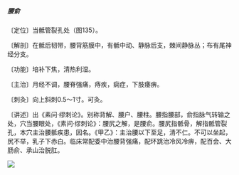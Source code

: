 ##### 腰俞

〔定位〕当骶管裂孔处（图135）。

〔解剖〕在骶后韧带，腰背筋膜中，有骶中动、静脉后支，棘间静脉丛；布有尾神经分支。

〔功能〕培补下焦，清热利湿。

〔主治〕月经不调，腰脊强痛，痔疾，痫症，下肢痿痹。

〔刺灸〕向上斜刺0.5～1寸。可灸。

〔讲述〕出《素问·缪刺论》。别称背解、腰户、腰柱。腰指腰部，俞指脉气转输之处，穴当腰眼处，《素问·缪刺论》：腰尻之解，是腰俞。腰尻指骶骨，解指骶管裂孔，本穴主治腰骶疾患，因名。《甲乙》：主治腰以下至足，清不仁。不可以坐起，尻不举，乳子下赤白。临床常配委中治腰背强痛，配环跳治冷风冷痹，配百会、大肠俞、承山治脱肛。

![](./img/图135.jpg)
